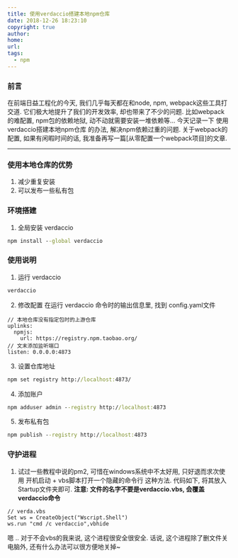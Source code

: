 ```yaml
---
title: 使用verdaccio搭建本地npm仓库
date: 2018-12-26 18:23:10
copyright: true
author: 
home: 
url: 
tags: 
  - npm
---
```

### 前言
在前端日益工程化的今天, 我们几乎每天都在和node, npm, webpack这些工具打交道.
它们极大地提升了我们的开发效率, 却也带来了不少的问题.
比如webpack的难配置, npm包的依赖地狱, 动不动就需要安装一堆依赖等...
今天记录一下 使用verdaccio搭建本地npm仓库 的办法, 解决npm依赖过重的问题.
关于webpack的配置, 如果有闲暇时间的话, 我准备再写一篇[从零配置一个webpack项目]的文章.
<!-- more -->
---

### 使用本地仓库的优势
1. 减少重复安装
2. 可以发布一些私有包

### 环境搭建
1. 全局安装 verdaccio
```cmd
npm install --global verdaccio
```

### 使用说明

1. 运行 verdaccio
```cmd
verdaccio
```

2. 修改配置
在运行 verdaccio 命令时的输出信息里, 找到 config.yaml文件
```
// 本地仓库没有指定包时的上游仓库
uplinks:
  npmjs:
    url: https://registry.npm.taobao.org/  
// 文末添加监听端口
listen: 0.0.0.0:4873
```

3. 设置仓库地址
```cmd
npm set registry http://localhost:4873/
```

4. 添加账户
```cmd
npm adduser admin --registry http://localhost:4873
```

5. 发布私有包
```cmd
npm publish --registry http://localhost:4873
```

### 守护进程
1. 试过一些教程中说的pm2, 可惜在windows系统中不太好用, 只好退而求次使用 开机启动 + vbs脚本打开一个隐藏的命令行 这种方法. 代码如下, 将其放入Startup文件夹即可.
**注意: 文件的名字不要是verdaccio.vbs, 会覆盖verdaccio命令**

```vbs
// verda.vbs
Set ws = CreateObject("Wscript.Shell") 
ws.run "cmd /c verdaccio",vbhide
```
嗯 .. 对于不会vbs的我来说, 这个进程很安全很安全.
话说, 这个进程除了删文件关电脑外, 还有什么办法可以很方便地关掉~
